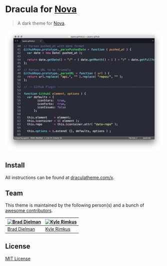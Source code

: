 # Dracula for [Nova](https://nova.app)

> A dark theme for [Nova](https://nova.app).

![Screenshot](./screenshot.png)

## Install

All instructions can be found at [draculatheme.com/x](https://draculatheme.com/x).

## Team

This theme is maintained by the following person(s) and a bunch of [awesome contributors](https://github.com/bdielman/nova/graphs/contributors).

[![Brad Dielman](https://avatars1.githubusercontent.com/u/94547?s=460&v=4)](https://github.com/bdielman) | [![Kyle Rimkus](https://avatars3.githubusercontent.com/u/1053658?s=460&u=68d65d5782aaf257817383cf1a353eba285c2e39&v=4)](https://github.com/krimkus)
--- | ---
[Brad Dielman](https://github.com/bdielman) | [Kyle Rimkus](https://github.com/krimkus)

## License

[MIT License](./LICENSE)
